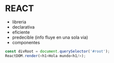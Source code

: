 # REACT

- libreria
- declarativa
- eficiente
- predecible (info fluye en una sola via)
- componentes

```js
const divRoot = document.querySelector('#root');
ReactDOM.render(<h1>Hola mundo<h1/>);
```